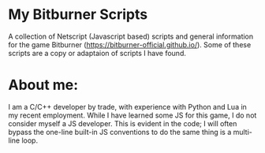 # My Bitburner Scripts
A collection of Netscript (Javascript based) scripts and general information for the game Bitburner (https://bitburner-official.github.io/). 
Some of these scripts are a copy or adaptaion of scripts I have found. 

# About me:
I am a C/C++ developer by trade, with experience with Python and Lua in my recent employment. While I have learned some JS for this game, I do not consider myself a JS developer. This is evident in the code; I will often bypass the one-line built-in JS conventions to do the same thing is a multi-line loop. 
